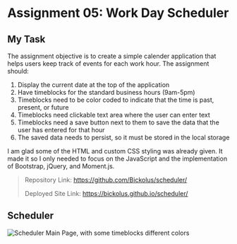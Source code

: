 # Assignment 05: Work Day Scheduler

## My Task

The assignment objective is to create a simple calender application that helps users keep track 
of events for each work hour. The assignment should:

1. Display the current date at the top of the application
2. Have timeblocks for the standard business hours (9am-5pm)
3. Timeblocks need to be color coded to indicate that the time is past, present, or future
4. Timeblocks need clickable text area where the user can enter text
5. Timeblocks need a save button next to them to save the data that the user has entered for that hour
6. The saved data needs to persist, so it must be stored in the local storage

I am glad some of the HTML and custom CSS styling was already given. It made it so I only needed to focus on the
JavaScript and the implementation of Bootstrap, jQuery, and Moment.js.  

> Repository Link: https://github.com/Bickolus/scheduler/
>
> Deployed Site Link: https://bickolus.github.io/scheduler/

## Scheduler
![Scheduler Main Page, with some timeblocks different colors](https://github.com/Bickolus/quiz/blob/main/images/scheduler.png?raw=true)
